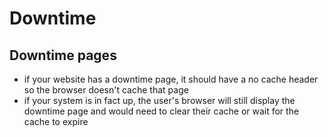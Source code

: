 # Downtime

## Downtime pages

- if your website has a downtime page, it should have a no cache header so the browser doesn't cache that page
- if your system is in fact up, the user's browser will still display the downtime page and would need to clear their cache or wait for the cache to expire
